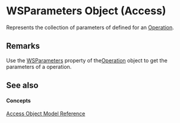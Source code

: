 
# WSParameters Object (Access)

Represents the collection of parameters of defined for an [Operation](77ca8bb2-b70b-6b4e-7f2a-195759d3668b.md).


## Remarks

Use the [WSParameters](aa8a8164-d13f-a5c5-5f19-2aea0d76069d.md) property of the[Operation](77ca8bb2-b70b-6b4e-7f2a-195759d3668b.md) object to get the parameters of a operation.


## See also


#### Concepts


[Access Object Model Reference](2de134a4-6c5c-d2a3-8377-f4dd973ba650.md)
